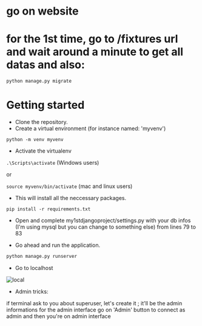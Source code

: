 # go on website
# for the 1st time, go to /fixtures url and wait around a minute to get all datas and also:
```python manage.py migrate```

# Getting started
* Clone the repository.
* Create a virtual environment (for instance named: 'myvenv')

`python -m venv myvenv`

* Activate the virtualenv

`.\Scripts\activate` (Windows users)

or

`source myvenv/bin/activate` (mac and linux users)

* This will install all the neccessary packages.

`pip install -r requirements.txt`

* Open and complete my1stdjangoproject/settings.py with your db infos (I'm using mysql but you can change to something else) from lines 79 to 83

* Go ahead and run the application.

```python
python manage.py runserver
```

* Go to localhost

![local](https://user-images.githubusercontent.com/30196830/42422925-f308a002-830d-11e8-82e7-61d62c8a0774.png)

* Admin tricks: 

if terminal ask to you about superuser, let's create it ; it'll be the admin informations for the admin interface
go on 'Admin' button to connect as admin and then you're on admin interface